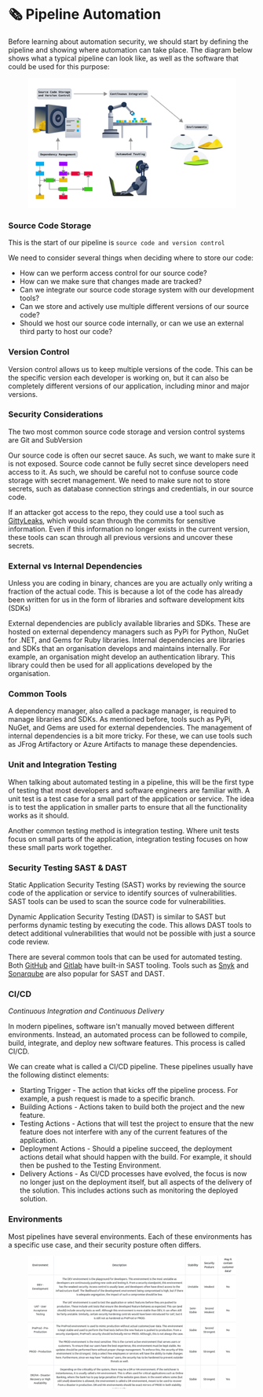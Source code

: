 # 🗞️ Pipeline Automation

Before learning about automation security, we should start by defining the pipeline and showing where automation can take place. The diagram below shows what a typical pipeline can look like, as well as the software that could be used for this purpose:

<figure><img src="../../../.gitbook/assets/image (139).png" alt=""><figcaption></figcaption></figure>

### Source Code Storage

This is the start of our pipeline is `source code and version control`&#x20;

We need to consider several things when deciding where to store our code:

* How can we perform access control for our source code?
* How can we make sure that changes made are tracked?
* Can we integrate our source code storage system with our development tools?
* Can we store and actively use multiple different versions of our source code?
* Should we host our source code internally, or can we use an external third party to host our code?

### Version Control

Version control allows us to keep multiple versions of the code. This can be the specific version each developer is working on, but it can also be completely different versions of our application, including minor and major versions.

### Security Considerations

The two most common source code storage and version control systems are Git and SubVersion

Our source code is often our secret sauce. As such, we want to make sure it is not exposed. Source code cannot be fully secret since developers need access to it. As such, we should be careful not to confuse source code storage with secret management. We need to make sure not to store secrets, such as database connection strings and credentials, in our source code.

If an attacker got access to the repo, they could use a tool such as [GittyLeaks](https://github.com/kootenpv/gittyleaks), which would scan through the commits for sensitive information. Even if this information no longer exists in the current version, these tools can scan through all previous versions and uncover these secrets.

### External vs Internal Dependencies

Unless you are coding in binary, chances are you are actually only writing a fraction of the actual code. This is because a lot of the code has already been written for us in the form of libraries and software development kits (SDKs)

External dependencies are publicly available libraries and SDKs. These are hosted on external dependency managers such as PyPi for Python, NuGet for .NET, and Gems for Ruby libraries. Internal dependencies are libraries and SDKs that an organisation develops and maintains internally. For example, an organisation might develop an authentication library. This library could then be used for all applications developed by the organisation.

### Common Tools

A dependency manager, also called a package manager, is required to manage libraries and SDKs. As mentioned before, tools such as PyPi, NuGet, and Gems are used for external dependencies. The management of internal dependencies is a bit more tricky. For these, we can use tools such as JFrog Artifactory or Azure Artifacts to manage these dependencies.

### Unit and Integration Testing

When talking about automated testing in a pipeline, this will be the first type of testing that most developers and software engineers are familiar with. A unit test is a test case for a small part of the application or service. The idea is to test the application in smaller parts to ensure that all the functionality works as it should.

Another common testing method is integration testing. Where unit tests focus on small parts of the application, integration testing focuses on how these small parts work together.

### Security Testing SAST & DAST

Static Application Security Testing (SAST) works by reviewing the source code of the application or service to identify sources of vulnerabilities. SAST tools can be used to scan the source code for vulnerabilities.

Dynamic Application Security Testing (DAST) is similar to SAST but performs dynamic testing by executing the code. This allows DAST tools to detect additional vulnerabilities that would not be possible with just a source code review.

There are several common tools that can be used for automated testing. Both [GitHub](https://github.com/features/security/code) and [Gitlab](https://docs.gitlab.com/ee/user/application\_security/sast/) have built-in SAST tooling. Tools such as [Snyk](https://snyk.io/) and [Sonarqube](https://www.sonarqube.org/) are also popular for SAST and DAST.

### CI/CD

_Continuous Integration and Continuous Delivery_

In modern pipelines, software isn't manually moved between different environments. Instead, an automated process can be followed to compile, build, integrate, and deploy new software features. This process is called CI/CD.

We can create what is called a CI/CD pipeline. These pipelines usually have the following distinct elements:

* Starting Trigger - The action that kicks off the pipeline process. For example, a push request is made to a specific branch.
* Building Actions - Actions taken to build both the project and the new feature.
* Testing Actions - Actions that will test the project to ensure that the new feature does not interfere with any of the current features of the application.
* Deployment Actions - Should a pipeline succeed, the deployment actions detail what should happen with the build. For example, it should then be pushed to the Testing Environment.
* Delivery Actions - As CI/CD processes have evolved, the focus is now no longer just on the deployment itself, but all aspects of the delivery of the solution. This includes actions such as monitoring the deployed solution.

### Environments

Most pipelines have several environments. Each of these environments has a specific use case, and their security posture often differs.

<figure><img src="../../../.gitbook/assets/image (140).png" alt=""><figcaption></figcaption></figure>
